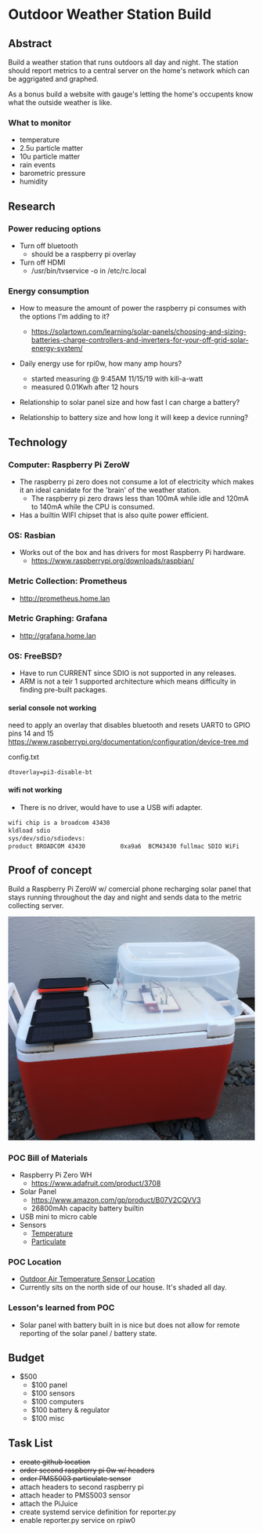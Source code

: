 # Outdoor Weather Station Build

## Abstract
Build a weather station that runs outdoors all day and night.  The station
should report metrics to a central server on the home's network which can be
aggrigated and graphed.

As a bonus build a website with gauge's letting the home's occupents know what
the outside weather is like.

### What to monitor
- temperature
- 2.5u particle matter
- 10u particle matter
- rain events
- barometric pressure
- humidity


## Research
### Power reducing options
- Turn off bluetooth
    - should be a raspberry pi overlay
- Turn off HDMI
    - /usr/bin/tvservice -o in /etc/rc.local

### Energy consumption
- How to measure the amount of power the raspberry pi consumes with the options I'm adding to it?
    - https://solartown.com/learning/solar-panels/choosing-and-sizing-batteries-charge-controllers-and-inverters-for-your-off-grid-solar-energy-system/

- Daily energy use for rpi0w, how many amp hours?
    - started measuring @ 9:45AM 11/15/19 with kill-a-watt
    - measured 0.01Kwh after 12 hours

- Relationship to solar panel size and how fast I can charge a
battery?

- Relationship to battery size and how long it will keep a device
running?


## Technology
### Computer: Raspberry Pi ZeroW
- The raspberry pi zero does not consume a lot of electricity which makes it an
    ideal canidate for the 'brain' of the weather station.
    - The raspberry pi zero draws less than 100mA while idle and 120mA to 140mA
        while the CPU is consumed.
- Has a builtin WIFI chipset that is also quite power efficient.

### OS: Rasbian
- Works out of the box and has drivers for most Raspberry Pi hardware.
    - https://www.raspberrypi.org/downloads/raspbian/

### Metric Collection: Prometheus
- http://prometheus.home.lan

### Metric Graphing: Grafana
- http://grafana.home.lan

### OS: FreeBSD?
- Have to run CURRENT since SDIO is not supported in any releases.
- ARM is not a teir 1 supported architecture which means difficulty in finding pre-built packages.

#### serial console not working
need to apply an overlay that disables bluetooth and resets UART0 to GPIO pins
14 and 15
https://www.raspberrypi.org/documentation/configuration/device-tree.md

config.txt
```
dtoverlay=pi3-disable-bt
```

#### wifi not working
- There is no driver, would have to use a USB wifi adapter.
```
wifi chip is a broadcom 43430
kldload sdio
sys/dev/sdio/sdiodevs:
product BROADCOM 43430          0xa9a6  BCM43430 fullmac SDIO WiFi
```


## Proof of concept
Build a Raspberry Pi ZeroW w/ comercial phone recharging solar panel that stays
running throughout the day and night and sends data to the metric collecting
server.

![Proof of Concept](images/weather_station_poc.png?raw=true "Proof of Concept")

### POC Bill of Materials
- Raspberry Pi Zero WH
    - https://www.adafruit.com/product/3708
- Solar Panel
    - https://www.amazon.com/gp/product/B07V2CQVV3
    - 26800mAh capacity battery builtin
- USB mini to micro cable
- Sensors
    - [Temperature](https://www.adafruit.com/product/381)
    - [Particulate](https://www.amazon.com/gp/product/B07S5YX84W)

### POC Location
- [Outdoor Air Temperature Sensor Location](https://www.kele.com/content/blog/outside-air-temperature-sensor-location)
- Currently sits on the north side of our house.  It's shaded all day.

### Lesson's learned from POC
- Solar panel with battery built in is nice but does not allow for remote
    reporting of the solar panel / battery state.


## Budget
- $500
    - $100 panel
    - $100 sensors
    - $100 computers
    - $100 battery & regulator
    - $100 misc


## Task List
- ~~create github location~~
- ~~order second raspberry pi 0w w/ headers~~
- ~~order PMS5003 particulate sensor~~
- attach headers to second raspberry pi
- attach header to PMS5003 sensor
- attach the PiJuice
- create systemd service definition for reporter.py
- enable reporter.py service on rpiw0
